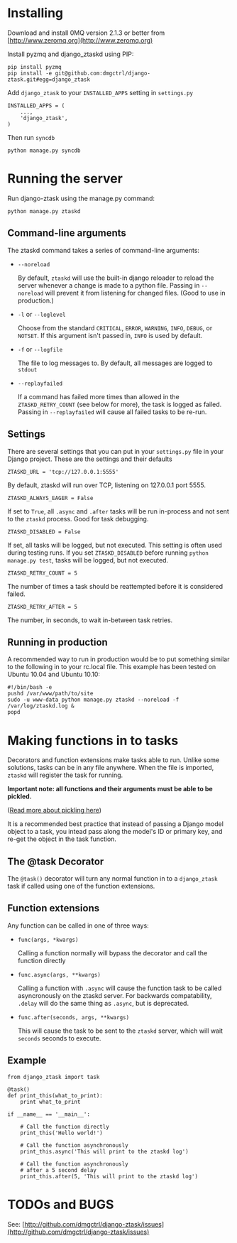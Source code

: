 Installing
==========

Download and install 0MQ version 2.1.3 or better from [http://www.zeromq.org](http://www.zeromq.org)

Install pyzmq and django_ztaskd using PIP:

    pip install pyzmq
    pip install -e git@github.com:dmgctrl/django-ztask.git#egg=django_ztask

Add `django_ztask` to your `INSTALLED_APPS` setting in `settings.py`

    INSTALLED_APPS = (
        ...,
        'django_ztask',
    )

Then run `syncdb`

    python manage.py syncdb
    

Running the server
==================

Run django-ztask using the manage.py command:

    python manage.py ztaskd


Command-line arguments
----------------------

The ztaskd command takes a series of command-line arguments:

- `--noreload`

  By default, `ztaskd` will use the built-in django reloader 
  to reload the server whenever a change is made to a python file. Passing
  in `--noreload` will prevent it from listening for changed files.
  (Good to use in production.)

- `-l` or `--loglevel`

  Choose from the standard `CRITICAL`, `ERROR`, `WARNING`, 
  `INFO`, `DEBUG`, or `NOTSET`. If this argument isn't passed 
  in, `INFO` is used by default.

- `-f` or `--logfile`

  The file to log messages to. By default, all messages are logged
  to `stdout`

- `--replayfailed`

  If a command has failed more times than allowed in the 
  `ZTASKD_RETRY_COUNT` (see below for more), the task is
  logged as failed. Passing in `--replayfailed` will cause all 
  failed tasks to be re-run.


Settings
--------

There are several settings that you can put in your `settings.py` file in 
your Django project. These are the settings and their defaults

    ZTASKD_URL = 'tcp://127.0.0.1:5555'

By default, ztaskd will run over TCP, listening on 127.0.0.1 port 5555. 

    ZTASKD_ALWAYS_EAGER = False

If set to `True`, all `.async` and `.after` tasks will be run in-process and
not sent to the `ztaskd` process. Good for task debugging.

    ZTASKD_DISABLED = False

If set, all tasks will be logged, but not executed. This setting is often 
used during testing runs. If you set `ZTASKD_DISABLED` before running 
`python manage.py test`, tasks will be logged, but not executed.

    ZTASKD_RETRY_COUNT = 5

The number of times a task should be reattempted before it is considered failed.

    ZTASKD_RETRY_AFTER = 5

The number, in seconds, to wait in-between task retries. 


Running in production
---------------------

A recommended way to run in production would be to put something similar to 
the following in to your rc.local file. This example has been tested on 
Ubuntu 10.04 and Ubuntu 10.10:

    #!/bin/bash -e
    pushd /var/www/path/to/site
    sudo -u www-data python manage.py ztaskd --noreload -f /var/log/ztaskd.log &
    popd


Making functions in to tasks
============================

Decorators and function extensions make tasks able to run. 
Unlike some solutions, tasks can be in any file anywhere. 
When the file is imported, `ztaskd` will register the task for running.

**Important note: all functions and their arguments must be able to be pickled.**

([Read more about pickling here](http://docs.python.org/tutorial/inputoutput.html#the-pickle-module))

It is a recommended best practice that instead of passing a Django model object 
to a task, you intead pass along the model's ID or primary key, and re-get 
the object in the task function.

The @task Decorator
-------------------

The `@task()` decorator will turn any normal function in to a 
`django_ztask` task if called using one of the function extensions.

Function extensions
-------------------

Any function can be called in one of three ways:

- `func(args, *kwargs)`

  Calling a function normally will bypass the decorator and call the function directly

- `func.async(args, **kwargs)`

  Calling a function with `.async` will cause the function task to be called asyncronously 
  on the ztaskd server. For backwards compatability, `.delay` will do the same thing as `.async`, but is deprecated.

- `func.after(seconds, args, **kwargs)`

  This will cause the task to be sent to the `ztaskd` server, which will wait `seconds` 
  seconds to execute.


Example
-------

    from django_ztask import task
    
    @task()
    def print_this(what_to_print):
        print what_to_print
        
    if __name__ == '__main__':
        
        # Call the function directly
        print_this('Hello world!')
        
        # Call the function asynchronously
        print_this.async('This will print to the ztaskd log')
        
        # Call the function asynchronously
        # after a 5 second delay
        print_this.after(5, 'This will print to the ztaskd log')
        


TODOs and BUGS
==============
See: [http://github.com/dmgctrl/django-ztask/issues](http://github.com/dmgctrl/django-ztask/issues)
